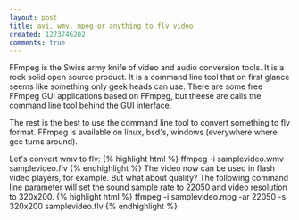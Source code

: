 ```yaml
---
layout: post
title: avi, wmv, mpeg or anything to flv video
created: 1273746202
comments: true
---
```

FFmpeg is the Swiss army knife of video and audio conversion tools. It is a rock solid open source product. It is a command line tool that on first glance seems like something only geek heads can use. There are some free FFmpeg GUI applications based on FFmpeg, but theese are calls the command line tool behind the GUI interface.

The rest is the best to use the command line tool to convert something to flv format. FFmpeg is available on linux, bsd's, windows (everywhere where gcc turns around).

Let's convert wmv to flv:
{% highlight html %}
ffmpeg -i samplevideo.wmv samplevideo.flv
{% endhighlight %}
The video now can be used in flash video players, for example. But what about quality? The following command line parameter will set the sound sample rate to 22050 and video resolution to 320x200.
{% highlight html %}
ffmpeg -i samplevideo.mpg -ar 22050 -s 320x200 samplevideo.flv
{% endhighlight %}
